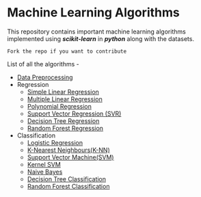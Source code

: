 # Machine Learning Algorithms

This repository contains important machine learning algorithms implemented using _**scikit-learn**_ in _**python**_ along with the datasets.

`Fork the repo if you want to contribute`

List of all the algorithms -

- [Data Preprocessing](https://github.com/gauravgupta98/machine-learning-algorithms/tree/master/src/Data%20Preprocessing)
- Regression
  - [Simple Linear Regression](https://github.com/gauravgupta98/machine-learning-algorithms/tree/master/src/Regression/Simple%20Linear%20Regression)
  - [Multiple Linear Regression](https://github.com/gauravgupta98/machine-learning-algorithms/tree/master/src/Regression/Multiple%20Linear%20Regression)
  - [Polynomial Regression](https://github.com/gauravgupta98/machine-learning-algorithms/tree/master/src/Regression/Polynomial%20Regression)
  - [Support Vector Regression (SVR)](https://github.com/gauravgupta98/machine-learning-algorithms/tree/master/src/Regression/Support%20Vector%20Regression)
  - [Decision Tree Regression](https://github.com/gauravgupta98/machine-learning-algorithms/tree/master/src/Regression/Decision%20Tree%20Regression)
  - [Random Forest Regression](https://github.com/gauravgupta98/machine-learning-algorithms/tree/master/src/Regression/Random%20Forest%20Regression)
- Classification
  - [Logistic Regression](https://github.com/gauravgupta98/machine-learning-algorithms/tree/master/src/Classification/Logistic%20Regression)
  - [K-Nearest Neighbours(K-NN)](<https://github.com/gauravgupta98/machine-learning-algorithms/tree/master/src/Classification/K-Nearest%20Neighbours%20(K-NN)>)
  - [Support Vector Machine(SVM)](<https://github.com/gauravgupta98/machine-learning-algorithms/tree/master/src/Classification/Support%20Vector%20Machine%20(SVM)>)
  - [Kernel SVM](https://github.com/gauravgupta98/machine-learning-algorithms/tree/master/src/Classification/Kernel%20SVM)
  - [Naive Bayes](https://github.com/gauravgupta98/machine-learning-algorithms/tree/master/src/Classification/Naive%20Bayes)
  - [Decision Tree Classification](https://github.com/gauravgupta98/machine-learning-algorithms/tree/master/src/Classification/Decision%20Tree)
  - [Random Forest Classification](https://github.com/gauravgupta98/machine-learning-algorithms/tree/master/src/Classification/Random%20Forest)
